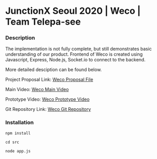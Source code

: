 # JunctionX Seoul 2020 | Weco | Team Telepa-see


### Description

The implementation is not fully complete, but still demonstrates basic understanding of our product.
Frontend of Weco is created using Javascript, Express, Node.js, Socket.io to connect to the backend.

More detailed desciption can be found below.

Project Proposal Link: [Weco Proposal File](https://drive.google.com/file/d/1FYdHjCYG57b0U-Go4lhKOeZSk-0WucPX/view?usp=sharing)

Main Video: [Weco Main Video](https://youtu.be/Jxf5ISGTHdc)

Prototype Video: [Weco Prototype Video](https://youtu.be/px1pHuXSqB0)

Git Repository Link: [Weco Git Repository](https://github.com/JuntionXSeoul2020Telepasee)




### Installation

`npm install`

`cd src`

`node app.js`
